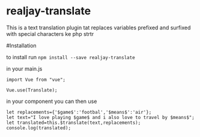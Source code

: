 # realjay-translate

This is a text translation plugin tat replaces variables prefixed and surfixed with special characters ke php strtr

#Installation

to install run 
`npm install --save realjay-translate`

in your main.js

```import Translate from "realjay-translate";
import Vue from "vue";

Vue.use(Translate);
```

in your component you can then use

```
let replacements={'$game$':'footbal','$means$':'air'};
let text="I love playing $game$ and i also love to travel by $means$";
let translated=this.$translate(text,replacements);
console.log(translated);
```

